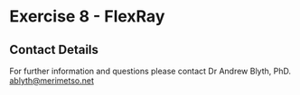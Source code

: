 # Exercise 8 - FlexRay

## Contact Details

For further information and questions please contact Dr Andrew Blyth, PhD. <ablyth@merimetso.net>
